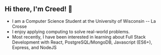 ## Hi there, I'm Creed! 👋
- I am a Computer Science Student at the University of Wisconsin -- La Crosse
- I enjoy applying computing to solve real-world problems.
- Most recently, I have been interested in learning about Full Stack Development with React, PostgreSQL/MongoDB, Javascript (ES6+), Express, and NodeJS

